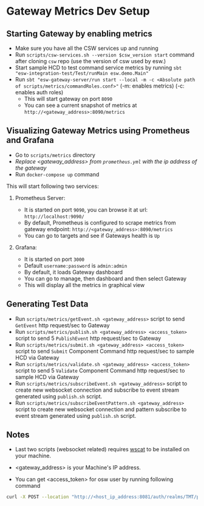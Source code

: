 # Gateway Metrics Dev Setup

## Starting Gateway by enabling metrics

- Make sure you have all the CSW services up and running
- Run `scripts/csw-services.sh --version $csw_version start` command after cloning `csw` repo (use the version of csw used by esw.)
- Start sample HCD to test command service metrics by running `sbt "esw-integration-test/Test/runMain esw.demo.Main"`
- Run `sbt "esw-gateway-server/run start --local -m -c <Absolute path of scripts/metrics/commandRoles.conf>"` (-m: enables metrics) (-c: enables auth roles)
  - This will start gateway on port `8090`
  - You can see a current snapshot of metrics at `http://<gateway_address>:8090/metrics`

## Visualizing Gateway Metrics using Prometheus and Grafana

- Go to `scripts/metrics` directory
- *Replace <gateway_address> from `prometheus.yml` with the ip address of the gateway*
- Run `docker-compose up` command

This will start following two services:

1. Prometheus Server:
    - It is started on port `9090`, you can browse it at url: `http://localhost:9090/`
    - By default, Prometheus is configured to scrape metrics from gateway endpoint: `http://<gateway_address>:8090/metrics`
    - You can go to targets and see if Gateways health is `Up`

2. Grafana:
    - It is started on port `3000`
    - Default `username:password` is `admin:admin`
    - By default, it loads Gateway dashboard
    - You can go to manage, then dashboard and then select Gateway
    - This will display all the metrics in graphical view

## Generating Test Data

- Run `scripts/metrics/getEvent.sh <gateway_address>` script to send `GetEvent` http request/sec to Gateway
- Run `scripts/metrics/publish.sh <gateway_address> <access_token>` script to send 5 `PublishEvent` http request/sec to Gateway
- Run `scripts/metrics/submit.sh <gateway_address> <access_token>` script to send `Submit` Component Command http request/sec to sample HCD via Gateway
- Run `scripts/metrics/validate.sh <gateway_address> <access_token>` script to send 5 `Validate` Component Command http request/sec to sample HCD via Gateway
- Run `scripts/metrics/subscribeEvent.sh <gateway_address>` script to create new websocket connection and subscribe to event stream generated using `publish.sh` script.
- Run `scripts/metrics/subscribeEventPattern.sh <gateway_address>` script to create new websocket connection and pattern subscribe to event stream generated using `publish.sh` script.

## Notes

- Last two scripts (websocket related) requires [wscat](https://github.com/websockets/wscat) to be installed on your machine.

- <gateway_address> is your Machine's IP address.

- You can get <access_token> for osw user by running following command

```bash
curl -X POST --location "http://<host_ip_address:8081/auth/realms/TMT/protocol/openid-connect/token" -H "Content-Type: application/x-www-form-urlencoded" -d "client_id=tmt-frontend-app&grant_type=password&username=osw-user1&password=osw-user1"
```

